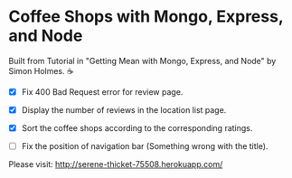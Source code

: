 # Coffee Shops with Mongo, Express, and Node 

Built from Tutorial in "Getting Mean with Mongo, Express, and Node" by Simon Holmes. 
:coffee:


- [x] Fix 400 Bad Request error for review page. 
- [x] Display the number of reviews in the location list page.
- [x] Sort the coffee shops according to the corresponding ratings. 
- [ ] Fix the position of navigation bar (Something wrong with the title).


Please visit: http://serene-thicket-75508.herokuapp.com/


